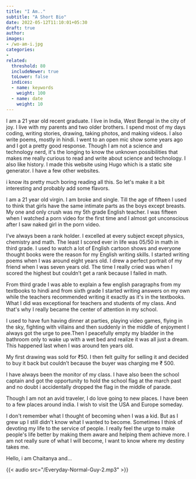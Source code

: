 ```yaml
---
title: "I Am.."
subtitle: "A Short Bio"
date: 2022-05-12T11:10:01+05:30
draft: true
author:
images:
- /wo-am-i.jpg
categories:
-
related:
  threshold: 80
  includeNewer: true
  toLower: false
  indices:
  - name: keywords
    weight: 100
  - name: date
    weight: 10
---
```


I am a 21 year old recent graduate. I live in India, West Bengal in the city of joy. I live with my parents and two older brothers. I spend most of my days coding, writing stories, drawing, taking photos, and making videos. I also write poems, mostly in hindi. I went to an open mic show some years ago and I got a pretty good response. Though I am not a science and technology nerd, it's the longing to know the unknown possibilities that makes me really curious to read and write about science and technology. I also like history. I made this website using Hugo which is a static site generator. I have a few other websites.

i know its pretty much boring reading all this. So let's make it a bit interesting and probably add some flavors.

I am a 21 year old virgin. I am broke and single. Till the age of fifteen I used to think that girls have the same intimate parts as the boys except breasts. My one and only crush was my 5th grade English teacher. I was fifteen when I watched a porn video for the first time and I almost got unconscious after I saw naked girl in the porn video.

I’ve always been a rank holder. I excelled at every subject except physics, chemistry and math. The least I scored ever in life was 05/50 in math in third grade. I used to watch a lot of English cartoon shows and everyone thought books were the reason for my English writing skills. I started writing poems when I was around eight years old. I drew a perfect portrait of my friend when I was seven years old. The time I really cried was when I scored the highest but couldn’t get a rank because I failed in math.

From third grade I was able to explain a few english paragraphs from my textbooks to hindi and from sixth grade I started writing answers on my own while the teachers recommended writing it exactly as it's in the textbooks. What I did was exceptional for teachers and students of my class. And that's why I really became the center of attention in my school.

I used to have fun having dinner at parties, playing video games, flying in the sky, fighting with villains and then suddenly in the middle of enjoyment I always got the urge to pee.Then I peacefully empty my bladder in the bathroom only to wake up with a wet bed and realize it was all just a dream. This happened last when I was around ten years old.

My first drawing was sold for ₹50. I then felt guilty for selling it and decided to buy it back but couldn’t because the buyer was charging me ₹ 500.

I have always been the monitor of my class. I have also been the school captain and got the opportunity to hold the school flag at the march past and no doubt i accidentally dropped the flag in the middle of parade.

Though I am not an avid traveler, I do love going to new places. I have been to a few places around india. I wish to visit the USA and Europe someday. 

I don't remember what I thought of becoming when I was a kid. But as I grew up I still didn't know what I wanted to become. Sometimes I think of devoting my life to the service of people. I really feel the urge to make people's life better by making them aware and helping them achieve more. I am not really sure of what I will become, I want to know where my destiny takes me. 

Hello, i am Chaitanya and...

{{< audio src="/Everyday-Normal-Guy-2.mp3" >}}
